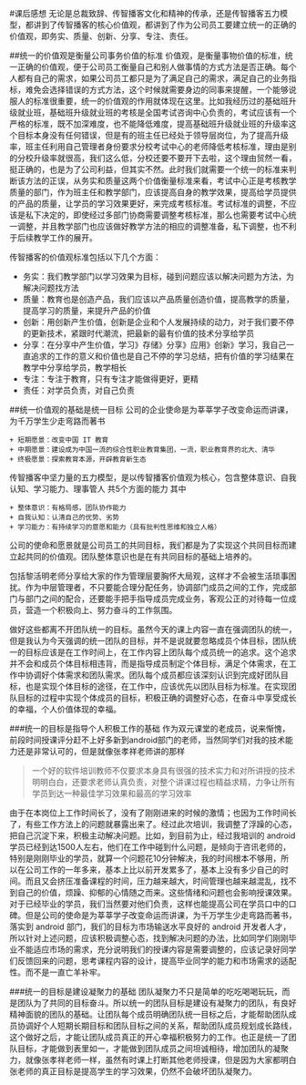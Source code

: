 #课后感想
无论是总裁致辞、传智播客文化和精神的传承，还是传智播客五力模型，都讲到了传智播客的核心价值观，都讲到了作为公司员工要建立统一的正确的价值观，即务实、质量、创新、分享、专注、责任。

##统一的价值观是衡量公司事务价值的标准
价值观，是衡量事物价值的标准，统一正确的价值观，便于公司员工衡量自己和别人做事情的方式方法是否正确。每个人都有自己的需求，如果公司员工都只是为了满足自己的需求，满足自己的业务指标，难免会选择错误的方式方法，这个时候就需要身边的同事来提醒，一个能够说服人的标准很重要，统一的价值观的作用就体现在这里。比如我经历过的基础班升级就业班，基础班升级就业班的考核是全国考试咨询中心负责的，考试应该有一个严格的标准，既不加深难度，也不能降低难度，提高基础班升级就业班的升级率这个目标本身没有任何错误，但是有的班主任已经处于领导层岗位，为了提高升级率，班主任利用自己管理者身份要求分校考试中心的老师降低考核标准，理由是别的分校升级率就很高，我们这么低，分校还要不要开下去啦，这个理由贸然一看，挺正确的，也是为了公司利益，但其实不然。此时我们就需要一个统一的标准来判断该方法的正误，从务实和质量这两个价值衡量标准来看，考试中心正是考核教学质量的部门，作为班主任和教学部门，应该提高自身的教学效果，提高给学员提供的产品的质量，让学员的学习效果更好，来完成考核标准。考试标准的调整，不应该是私下决定的，即使经过多部门协商需要调整考核标准，那么也需要考试中心统一调整，并且教学部门也应该做好教学方法的相应的调整准备，私下调整，也不利于后续教学工作的展开。

传智播客的价值观标准包括以下几个方面：

- 务实：我们教学部门以学习效果为目标，碰到问题应该以解决问题为方法，为解决问题找方法
- 质量：教育也是创造产品，我们应该以产品质量创造价值，提高教学的质量，提高学习的质量，来提升产品的价值
- 创新：用创新产生价值，创新是企业和个人发展持续的动力，对于我们要不停的更新技术，紧跟时代潮流，把最新的最有价值的技术分享给学员
- 分享：在分享中产生价值，学习》存储》分享》应用》创新》学习，我自己一直追求的工作的意义和价值也是自己不停的学习总结，把有价值的学习结果在教学中分享给学员，教学相长
- 专注：专注于教育，只有专注才能做得更好，更精
- 责任：对学员负责，对自己负责

##统一价值观的基础是统一目标
公司的企业使命是为莘莘学子改变命运而讲课，为千万学生少走弯路而著书

    + 短期愿景：改变中国 IT 教育
    + 中期愿景：建设成为中国一流的综合性职业教育集团，一流，职业教育界的北大、清华
    + 终极愿景：探索教育本源，开辟教育新生态

传智播客中坚力量的五力模型，是以传智播客价值观为核心，包含整体意识、自我认知、学习能力、理事管人 共5个方面的能力
其中

    + 整体意识：有格局感，团队协作能力
    + 自我认知：认清自己的优势、劣势
    + 学习能力：有持续学习的意愿和能力（具有批判性思维和独立人格）

公司的使命和愿景就是公司员工的共同目标，我们都是为了实现这个共同目标而建立起共同的价值观。团队整体意识也是在有共同目标的基础上培养的。

包括黎活明老师分享给大家的作为管理层要胸怀大局观，这样才不会被生活琐事困扰。作为中层管理者，不只要能合理分配任务，协调部门成员之间的工作，完成部门与部门之间的配合，还要能手把手指导成员完成业务，客观公正的对待每一位成员，营造一个积极向上、努力奋斗的工作氛围。

做好这些都离不开团队统一的目标。虽然今天的课上内容一直在强调团队的统一，但是我认为今天强调的统一团队的目标，并不是说就要忽略成员个体目标，团队统一的目标应该是在工作时间上，在工作内容上团队每个成员统一的追求。这个追求并不会和成员个体目标相违背，而是指导成员制定个体目标，满足个体需求，在工作中协调好个体需求和团队需求。团队每个成员都应该深刻认识到完成好团队目标，也是实现个体目标的途径，在工作中，应该优先以团队目标为标准。在实现团队目标的过程中实现个体成员的目标，积极正确的调整好心态，在奋斗中享受成长的幸福，个人价值体现的幸福。

###统一的目标是指导个人积极工作的基础
作为双元课堂的老成员，说来惭愧，前段时间授课评分赶不上好多新到android部门的老师，当然同学们对我的技术能力还是非常认可的，但是就像张孝祥老师讲的那样
> 一个好的软件培训教师不仅要求本身具有很强的技术实力和对所讲授的技术明明白白，还要求老师认真负责，对整个讲课过程也精益求精，力争让所有学员到达一种最佳学习效果和最高的学习效率

由于在本岗位上工作时间长了，没有了刚刚进来的时候的激情；也因为工作时间长了，有些工作方法上的问题就暴露出来了。经过此次培训，我调整了浮躁的心态，把自己沉淀下来，积极主动解决问题。比如，到目前为止，经过我培训的 android 学员已经到达1500人左右，他们在工作中碰到什么问题，是倾向于咨讯老师的，特别是刚刚毕业的学员，就算一个问题花10分钟解决，我的时间根本不够用，所以在公司工作的一年多来，基本上比以前开发累多了，基本上没有多少自己的时间。而且又会挤压准备课程的时间，压力越来越大，时间管理也越来越混乱，找不到自己的价值，烦躁、抑郁的心情随之而来。这些情绪和问题也会影响授课效果。对于已经毕业的学员，我们当然要对他们负责，这样也能提高公司在学员口中的口碑。但是公司的使命是为莘莘学子改变命运而讲课，为千万学生少走弯路而著书，落实到 android 部门，我们的目标为市场输送水平良好的 android 开发者人才，所以针对上述问题，应该积极调整心态，找到解决问题的办法，比如同学们刚刚毕业不能适应市场的需求，充分说明我们的授课内容是需要调整的，应该记录好同学们反馈回来的问题，思考课程内容的设计，提高毕业同学的能力和市场需求的适配性。而不是一直亡羊补牢。

###统一的目标是建设凝聚力的基础
团队凝聚力不只是简单的吃吃喝喝玩玩，而是团队为了共同的目标奋斗。所以统一的团队目标是建设有凝聚力的团队，有良好精神面貌的团队的基础。让团队每个成员明确团队统一目标之后，才能帮助团队成员协调好个人短期长期目标和团队目标之间的关系，帮助团队成员规划成长路线，这个做好之后，才能让团队成员真正的开心幸福积极努力的工作。也正是统一了团队目标，才能做到表里如一，才能做到团队成员之间坦诚相待，增加团队的凝聚力，就像张孝祥老师一样，虽然有时课上打断其他老师授课，但是因为大家都明白张老师的真正目标是提高学生的学习效果，仍然不会破坏团队凝聚力。






